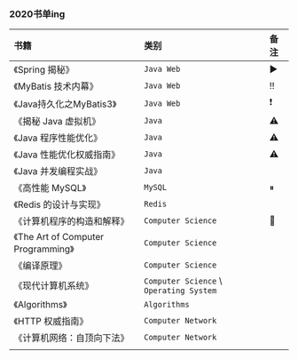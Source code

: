### 2020书单ing

| 书籍                                | 类别                                    | 备注 |
| :---------------------------------- | :-------------------------------------- | :--- |
| 《Spring 揭秘》                     | `Java Web`                              | ▶️    |
| 《MyBatis 技术内幕》                | `Java Web`                              | ‼️    |
| 《Java持久化之MyBatis3》            | `Java Web`                              | ❗️    |
| 《揭秘 Java 虚拟机》                | `Java`                                  | ⚠️    |
| 《Java 程序性能优化》               | `Java`                                  | ⚠️    |
| 《Java 性能优化权威指南》           | `Java`                                  | ⚠️    |
| 《Java 并发编程实战》               | `Java`                                  |      |
| 《高性能 MySQL》                    | `MySQL`                                 | ⏸    |
| 《Redis 的设计与实现》              | `Redis`                                 |      |
| 《计算机程序的构造和解释》          | `Computer Science`                      | 🔆    |
| 《The Art of Computer Programming》 | `Computer Science`                      |      |
| 《编译原理》                        | `Computer Science`                      |      |
| 《现代计算机系统》                  | `Computer Science` \ `Operating System` |      |
| 《Algorithms》                      | `Algorithms`                            |      |
| 《HTTP 权威指南》                   | `Computer Network`                      |      |
| 《计算机网络：自顶向下法》          | `Computer Network`                      |      |
|                                     |                                         |      |